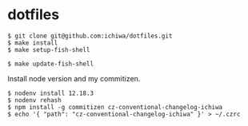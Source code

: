 # dotfiles

```shell
$ git clone git@github.com:ichiwa/dotfiles.git
$ make install
$ make setup-fish-shell
```

```shell
$ make update-fish-shell
```

Install node version and my commitizen.

```shell
$ nodenv install 12.18.3
$ nodenv rehash
$ npm install -g commitizen cz-conventional-changelog-ichiwa
$ echo '{ "path": "cz-conventional-changelog-ichiwa" }' > ~/.czrc
```
